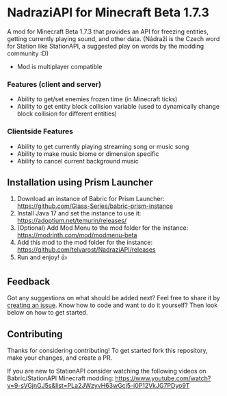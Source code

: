# NadraziAPI for Minecraft Beta 1.7.3

A mod for Minecraft Beta 1.7.3 that provides an API for freezing entities, getting currently playing sound, and other data.
(Nádraží is the Czech word for Station like StationAPI, a suggested play on words by the modding community :D)
* Mod is multiplayer compatible

### Features (client and server)
* Ability to get/set enemies frozen time (in Minecraft ticks)
* Ability to get entity block collision variable (used to dynamically change block collision for different entities)

### Clientside Features
* Ability to get currently playing streaming song or music song
* Ability to make music biome or dimension specific
* Ability to cancel current background music

## Installation using Prism Launcher

1. Download an instance of Babric for Prism Launcher: https://github.com/Glass-Series/babric-prism-instance
2. Install Java 17 and set the instance to use it: https://adoptium.net/temurin/releases/
3. (Optional) Add Mod Menu to the mod folder for the instance: https://modrinth.com/mod/modmenu-beta
4. Add this mod to the mod folder for the instance: https://github.com/telvarost/NadraziAPI/releases
5. Run and enjoy! 👍

## Feedback

Got any suggestions on what should be added next? Feel free to share it by [creating an issue](https://github.com/telvarost/NadraziAPI/issues/new). Know how to code and want to do it yourself? Then look below on how to get started.

## Contributing

Thanks for considering contributing! To get started fork this repository, make your changes, and create a PR. 

If you are new to StationAPI consider watching the following videos on Babric/StationAPI Minecraft modding: https://www.youtube.com/watch?v=9-sVGjnGJ5s&list=PLa2JWzyvH63wGcj5-i0P12VkJG7PDyo9T
